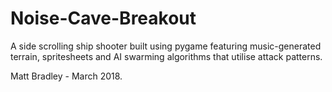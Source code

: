 # Noise-Cave-Breakout
A side scrolling ship shooter built using pygame featuring music-generated terrain, spritesheets and AI swarming algorithms that utilise attack patterns.

Matt Bradley - March 2018.
